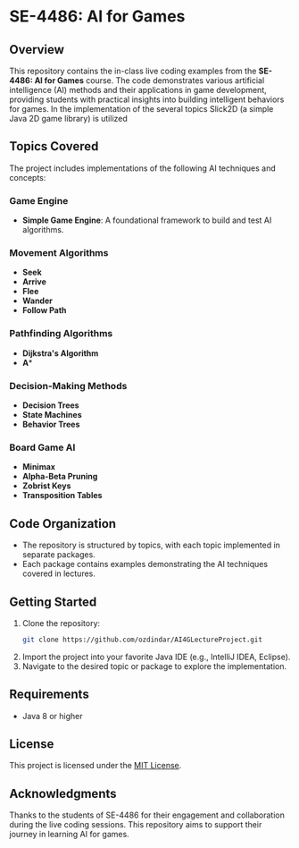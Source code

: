 # SE-4486: AI for Games

## Overview
This repository contains the in-class live coding examples from the **SE-4486: AI for Games** course. The code demonstrates various artificial intelligence (AI) methods and their applications in game development, providing students with practical insights into building intelligent behaviors for games. In the implementation of the several topics Slick2D (a simple Java 2D game library) is utilized 

## Topics Covered
The project includes implementations of the following AI techniques and concepts:

### **Game Engine**
- **Simple Game Engine**: A foundational framework to build and test AI algorithms.

### **Movement Algorithms**
- **Seek**
- **Arrive**
- **Flee**
- **Wander**
- **Follow Path**

### **Pathfinding Algorithms**
- **Dijkstra's Algorithm**
- **A***

### **Decision-Making Methods**
- **Decision Trees**
- **State Machines**
- **Behavior Trees**

### **Board Game AI**
- **Minimax**
- **Alpha-Beta Pruning**
- **Zobrist Keys**
- **Transposition Tables**


## Code Organization
- The repository is structured by topics, with each topic implemented in separate packages.
- Each package contains examples demonstrating the AI techniques covered in lectures.

## Getting Started
1. Clone the repository:
   ```bash
   git clone https://github.com/ozdindar/AI4GLectureProject.git
   ```
2. Import the project into your favorite Java IDE (e.g., IntelliJ IDEA, Eclipse).
3. Navigate to the desired topic or package to explore the implementation.

## Requirements
- Java 8 or higher

## License
This project is licensed under the [MIT License](LICENSE).

## Acknowledgments
Thanks to the students of SE-4486 for their engagement and collaboration during the live coding sessions. This repository aims to support their journey in learning AI for games.
